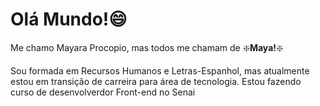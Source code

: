 # Olá Mundo!:smile:

Me chamo Mayara Procopio, mas todos me chamam de :sparkle:**Maya!**:sparkle:

Sou formada em Recursos Humanos e Letras-Espanhol, mas atualmente estou em transição de carreira para área de tecnologia. Estou fazendo curso de desenvolverdor Front-end no Senai
